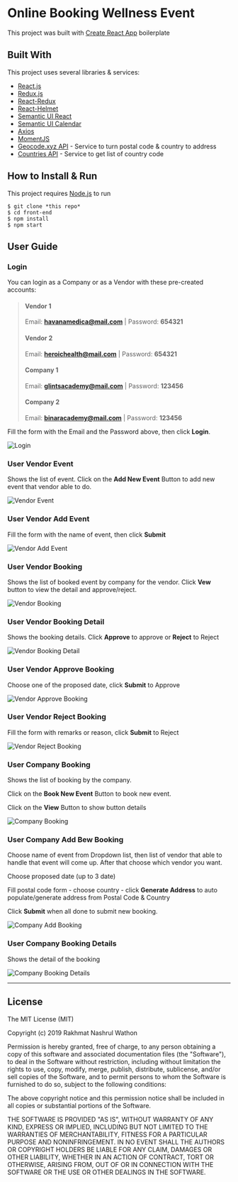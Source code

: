 # Online Booking Wellness Event

This project was built with [Create React App](https://github.com/facebook/create-react-app) boilerplate

## Built With 
This project uses several libraries & services:

* [React.js](https://reactjs.org/)
* [Redux.js](https://redux.js.org/)
* [React-Redux](https://react-redux.js.org/)
* [React-Helmet](https://github.com/nfl/react-helmet)
* [Semantic UI React](https://react.semantic-ui.com)
* [Semantic UI Calendar](https://www.npmjs.com/package/semantic-ui-calendar-react)
* [Axios](https://github.com/axios/axios)
* [MomentJS](https://momentjs.com/)
* [Geocode.xyz API](https://geocode.xyz/api) - Service to turn postal code & country to address
* [Countries API](https://restcountries.eu/) - Service to get list of country code

## How to Install & Run
This project requires [Node.js](https://nodejs.org/) to run
```
$ git clone *this repo*
$ cd front-end
$ npm install
$ npm start
```

## User Guide

### Login

You can login as a Company or as a Vendor with these pre-created accounts:

> #### Vendor 1
>Email: **havanamedica@mail.com** | Password: **654321**
> #### Vendor 2
> Email: **heroichealth@mail.com** | Password: **654321**
> #### Company 1
> Email: **glintsacademy@mail.com** | Password: **123456**
> #### Company 2
> Email: **binaracademy@mail.com** | Password: **123456**

Fill the form with the Email and the Password above, then click **Login**.

![Login](screenshot/login.png)

### User Vendor Event

Shows the list of event. Click on the **Add New Event** Button to add new event that vendor able to do.

![Vendor Event](screenshot/event.png)

### User Vendor Add Event

Fill the form with the name of event, then click **Submit**

![Vendor Add Event](screenshot/addEvent.png)

### User Vendor Booking

Shows the list of booked event by company for the vendor. Click **Vew** button to view the detail and approve/reject.

![Vendor Booking](screenshot/VendorBooking.png)

### User Vendor Booking Detail

Shows the booking details. Click **Approve** to approve or **Reject** to Reject

![Vendor Booking Detail](screenshot/VendorBookingView.png)

### User Vendor Approve Booking

Choose one of the proposed date, click **Submit** to Approve

![Vendor Approve Booking](screenshot/VendorApproveBooking.png)

### User Vendor Reject Booking

Fill the form with remarks or reason, click **Submit** to Reject

![Vendor Reject Booking](screenshot/VendorRejectBooking.png)

### User Company Booking

Shows the list of booking by the company. 

Click on the **Book New Event** Button to book new event.

Click on the **View** Button to show button details

![Company Booking](screenshot/CompanyBooking.png)

### User Company Add Bew Booking

Choose name of event from Dropdown list, then list of vendor that able to handle that event will come up. After that choose which vendor you want.

Choose proposed date (up to 3 date)

Fill postal code form - choose country - click **Generate Address** to auto populate/generate address from Postal Code & Country

Click **Submit** when all done to submit new booking.

![Company Add Booking](screenshot/CompanyAddBooking.png)

### User Company Booking Details

Shows the detail of the booking

![Company Booking Details](screenshot/CompanyViewBooking.png)

---

## License
 
The MIT License (MIT)

Copyright (c) 2019 Rakhmat Nashrul Wathon

Permission is hereby granted, free of charge, to any person obtaining a copy of this software and associated documentation files (the "Software"), to deal in the Software without restriction, including without limitation the rights to use, copy, modify, merge, publish, distribute, sublicense, and/or sell copies of the Software, and to permit persons to whom the Software is furnished to do so, subject to the following conditions:

The above copyright notice and this permission notice shall be included in all copies or substantial portions of the Software.

THE SOFTWARE IS PROVIDED "AS IS", WITHOUT WARRANTY OF ANY KIND, EXPRESS OR IMPLIED, INCLUDING BUT NOT LIMITED TO THE WARRANTIES OF MERCHANTABILITY, FITNESS FOR A PARTICULAR PURPOSE AND NONINFRINGEMENT. IN NO EVENT SHALL THE AUTHORS OR COPYRIGHT HOLDERS BE LIABLE FOR ANY CLAIM, DAMAGES OR OTHER LIABILITY, WHETHER IN AN ACTION OF CONTRACT, TORT OR OTHERWISE, ARISING FROM, OUT OF OR IN CONNECTION WITH THE SOFTWARE OR THE USE OR OTHER DEALINGS IN THE SOFTWARE.